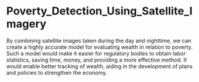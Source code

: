 # Poverty_Detection_Using_Satellite_Imagery
By combining satellite images taken during the day and nighttime, we can create a highly accurate model for evaluating wealth in relation to poverty. Such a model would make it easier for regulatory bodies to obtain labor statistics, saving time, money, and providing a more effective method. It would enable better tracking of wealth, aiding in the development of plans and policies to strengthen the economy.
